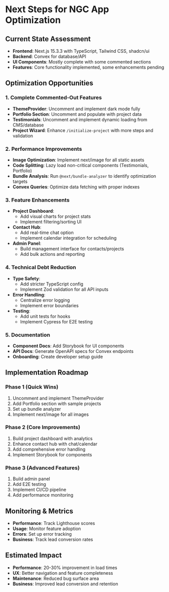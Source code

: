 # Next Steps for NGC App Optimization

## Current State Assessment
- **Frontend**: Next.js 15.3.3 with TypeScript, Tailwind CSS, shadcn/ui
- **Backend**: Convex for database/API
- **UI Components**: Mostly complete with some commented sections
- **Features**: Core functionality implemented, some enhancements pending

## Optimization Opportunities

### 1. Complete Commented-Out Features
- **ThemeProvider**: Uncomment and implement dark mode fully
- **Portfolio Section**: Uncomment and populate with project data
- **Testimonials**: Uncomment and implement dynamic loading from CMS/database
- **Project Wizard**: Enhance `/initialize-project` with more steps and validation

### 2. Performance Improvements
- **Image Optimization**: Implement next/image for all static assets
- **Code Splitting**: Lazy load non-critical components (Testimonials, Portfolio)
- **Bundle Analysis**: Run `@next/bundle-analyzer` to identify optimization targets
- **Convex Queries**: Optimize data fetching with proper indexes

### 3. Feature Enhancements
- **Project Dashboard**: 
  - Add visual charts for project stats
  - Implement filtering/sorting UI
- **Contact Hub**:
  - Add real-time chat option
  - Implement calendar integration for scheduling
- **Admin Panel**:
  - Build management interface for contacts/projects
  - Add bulk actions and reporting

### 4. Technical Debt Reduction
- **Type Safety**: 
  - Add stricter TypeScript config
  - Implement Zod validation for all API inputs
- **Error Handling**:
  - Centralize error logging
  - Implement error boundaries
- **Testing**:
  - Add unit tests for hooks
  - Implement Cypress for E2E testing

### 5. Documentation
- **Component Docs**: Add Storybook for UI components
- **API Docs**: Generate OpenAPI specs for Convex endpoints
- **Onboarding**: Create developer setup guide

## Implementation Roadmap

### Phase 1 (Quick Wins)
1. Uncomment and implement ThemeProvider
2. Add Portfolio section with sample projects
3. Set up bundle analyzer
4. Implement next/image for all images

### Phase 2 (Core Improvements)
1. Build project dashboard with analytics
2. Enhance contact hub with chat/calendar
3. Add comprehensive error handling
4. Implement Storybook for components

### Phase 3 (Advanced Features)
1. Build admin panel
2. Add E2E testing
3. Implement CI/CD pipeline
4. Add performance monitoring

## Monitoring & Metrics
- **Performance**: Track Lighthouse scores
- **Usage**: Monitor feature adoption
- **Errors**: Set up error tracking
- **Business**: Track lead conversion rates

## Estimated Impact
- **Performance**: 20-30% improvement in load times
- **UX**: Better navigation and feature completeness
- **Maintenance**: Reduced bug surface area
- **Business**: Improved lead conversion and retention

